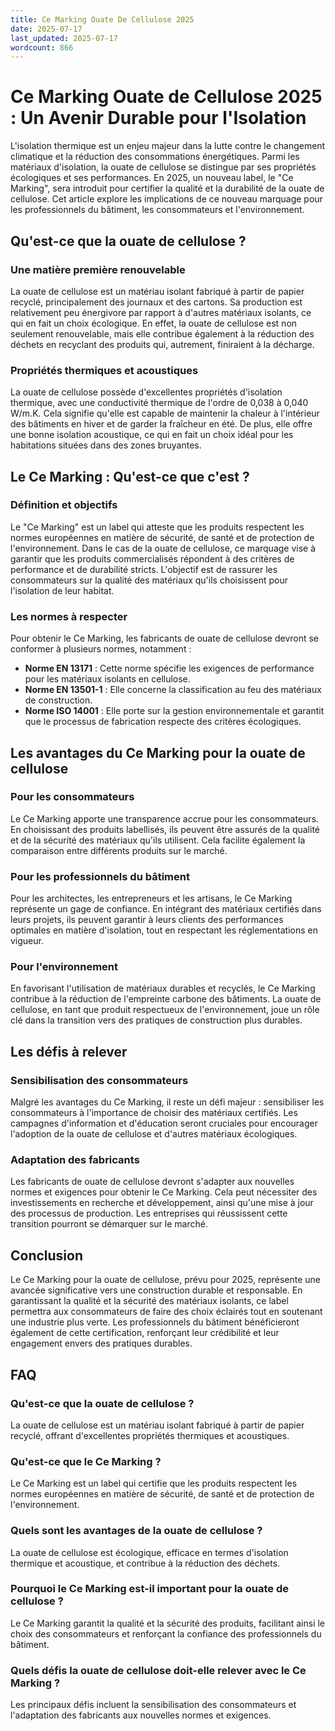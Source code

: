 ```yaml
---
title: Ce Marking Ouate De Cellulose 2025
date: 2025-07-17
last_updated: 2025-07-17
wordcount: 866
---
```


# Ce Marking Ouate de Cellulose 2025 : Un Avenir Durable pour l'Isolation

L'isolation thermique est un enjeu majeur dans la lutte contre le changement climatique et la réduction des consommations énergétiques. Parmi les matériaux d'isolation, la ouate de cellulose se distingue par ses propriétés écologiques et ses performances. En 2025, un nouveau label, le "Ce Marking", sera introduit pour certifier la qualité et la durabilité de la ouate de cellulose. Cet article explore les implications de ce nouveau marquage pour les professionnels du bâtiment, les consommateurs et l'environnement.

## Qu'est-ce que la ouate de cellulose ?

### Une matière première renouvelable

La ouate de cellulose est un matériau isolant fabriqué à partir de papier recyclé, principalement des journaux et des cartons. Sa production est relativement peu énergivore par rapport à d'autres matériaux isolants, ce qui en fait un choix écologique. En effet, la ouate de cellulose est non seulement renouvelable, mais elle contribue également à la réduction des déchets en recyclant des produits qui, autrement, finiraient à la décharge.

### Propriétés thermiques et acoustiques

La ouate de cellulose possède d'excellentes propriétés d'isolation thermique, avec une conductivité thermique de l'ordre de 0,038 à 0,040 W/m.K. Cela signifie qu'elle est capable de maintenir la chaleur à l'intérieur des bâtiments en hiver et de garder la fraîcheur en été. De plus, elle offre une bonne isolation acoustique, ce qui en fait un choix idéal pour les habitations situées dans des zones bruyantes.

## Le Ce Marking : Qu'est-ce que c'est ?

### Définition et objectifs

Le "Ce Marking" est un label qui atteste que les produits respectent les normes européennes en matière de sécurité, de santé et de protection de l'environnement. Dans le cas de la ouate de cellulose, ce marquage vise à garantir que les produits commercialisés répondent à des critères de performance et de durabilité stricts. L'objectif est de rassurer les consommateurs sur la qualité des matériaux qu'ils choisissent pour l'isolation de leur habitat.

### Les normes à respecter

Pour obtenir le Ce Marking, les fabricants de ouate de cellulose devront se conformer à plusieurs normes, notamment :

- **Norme EN 13171** : Cette norme spécifie les exigences de performance pour les matériaux isolants en cellulose.
- **Norme EN 13501-1** : Elle concerne la classification au feu des matériaux de construction.
- **Norme ISO 14001** : Elle porte sur la gestion environnementale et garantit que le processus de fabrication respecte des critères écologiques.

## Les avantages du Ce Marking pour la ouate de cellulose

### Pour les consommateurs

Le Ce Marking apporte une transparence accrue pour les consommateurs. En choisissant des produits labellisés, ils peuvent être assurés de la qualité et de la sécurité des matériaux qu'ils utilisent. Cela facilite également la comparaison entre différents produits sur le marché.

### Pour les professionnels du bâtiment

Pour les architectes, les entrepreneurs et les artisans, le Ce Marking représente un gage de confiance. En intégrant des matériaux certifiés dans leurs projets, ils peuvent garantir à leurs clients des performances optimales en matière d'isolation, tout en respectant les réglementations en vigueur.

### Pour l'environnement

En favorisant l'utilisation de matériaux durables et recyclés, le Ce Marking contribue à la réduction de l'empreinte carbone des bâtiments. La ouate de cellulose, en tant que produit respectueux de l'environnement, joue un rôle clé dans la transition vers des pratiques de construction plus durables.

## Les défis à relever

### Sensibilisation des consommateurs

Malgré les avantages du Ce Marking, il reste un défi majeur : sensibiliser les consommateurs à l'importance de choisir des matériaux certifiés. Les campagnes d'information et d'éducation seront cruciales pour encourager l'adoption de la ouate de cellulose et d'autres matériaux écologiques.

### Adaptation des fabricants

Les fabricants de ouate de cellulose devront s'adapter aux nouvelles normes et exigences pour obtenir le Ce Marking. Cela peut nécessiter des investissements en recherche et développement, ainsi qu'une mise à jour des processus de production. Les entreprises qui réussissent cette transition pourront se démarquer sur le marché.

## Conclusion

Le Ce Marking pour la ouate de cellulose, prévu pour 2025, représente une avancée significative vers une construction durable et responsable. En garantissant la qualité et la sécurité des matériaux isolants, ce label permettra aux consommateurs de faire des choix éclairés tout en soutenant une industrie plus verte. Les professionnels du bâtiment bénéficieront également de cette certification, renforçant leur crédibilité et leur engagement envers des pratiques durables. 

## FAQ

### Qu'est-ce que la ouate de cellulose ?

La ouate de cellulose est un matériau isolant fabriqué à partir de papier recyclé, offrant d'excellentes propriétés thermiques et acoustiques.

### Qu'est-ce que le Ce Marking ?

Le Ce Marking est un label qui certifie que les produits respectent les normes européennes en matière de sécurité, de santé et de protection de l'environnement.

### Quels sont les avantages de la ouate de cellulose ?

La ouate de cellulose est écologique, efficace en termes d'isolation thermique et acoustique, et contribue à la réduction des déchets.

### Pourquoi le Ce Marking est-il important pour la ouate de cellulose ?

Le Ce Marking garantit la qualité et la sécurité des produits, facilitant ainsi le choix des consommateurs et renforçant la confiance des professionnels du bâtiment.

### Quels défis la ouate de cellulose doit-elle relever avec le Ce Marking ?

Les principaux défis incluent la sensibilisation des consommateurs et l'adaptation des fabricants aux nouvelles normes et exigences.